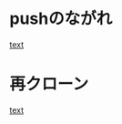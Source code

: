 # pushのながれ　
[text][def2]

# 再クローン
[text][def]

[def]: https://qiita.com/hellhellmymy/items/b30db8e6ff6cdad9efcd
[def2]: https://qiita.com/nt-7/items/c5ea999a2638e03ee418